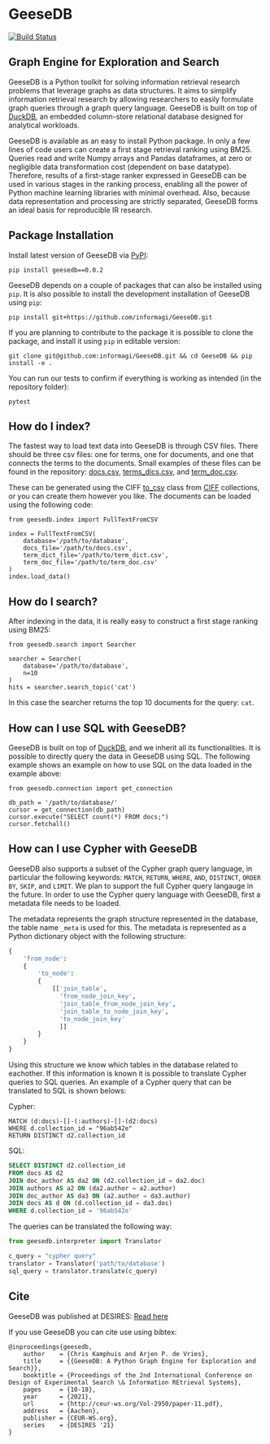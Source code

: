 # GeeseDB
[![Build Status](https://app.travis-ci.com/informagi/GeeseDB.svg?branch=master)](https://app.travis-ci.com/informagi/GeeseDB)

## Graph Engine for Exploration and Search
GeeseDB is a Python toolkit for solving information retrieval research problems that leverage graphs as data structures. It aims to simplify information retrieval research by allowing researchers to easily formulate graph queries through a graph query language. GeeseDB is built on top of [DuckDB](http://duckdb.org/), an embedded column-store relational database designed for analytical workloads.

GeeseDB is available as an easy to install Python package. In only a few lines of code users can create a first stage retrieval ranking using BM25. Queries read and write Numpy arrays and Pandas dataframes, at zero or negligible data transformation cost (dependent on base datatype). Therefore, results of a first-stage ranker expressed in GeeseDB can be used in various stages in the ranking process, enabling all the power of Python machine learning libraries with minimal overhead. Also, because data representation and processing are strictly separated, GeeseDB forms an ideal basis for reproducible IR research.

## Package Installation
Install latest version of GeeseDB via [PyPI](https://pypi.org/project/geesedb/):

```
pip install geesedb==0.0.2
```

GeeseDB depends on a couple of packages that can also be installed using `pip`. It is also possible to install the development installation of GeeseDB using `pip`:

```
pip install git+https://github.com/informagi/GeeseDB.git
```

If you are planning to contribute to the package it is possible to clone the package, and install it using `pip` in editable version:
```
git clone git@github.com:informagi/GeeseDB.git && cd GeeseDB && pip install -e .
```

You can run our tests to confirm if everything is working as intended (in the repository folder):
```
pytest
```

## How do I index?
The fastest way to load text data into GeeseDB is through CSV files. There should be three csv files: one for terms, one for documents, and one that connects the terms to the documents. Small examples of these files can be found in the repository: [docs.csv](./geesedb/tests/resources/csv/example_docs.csv), [terms_dics.csv](./geesedb/tests/resources/csv/example_term_dict.csv), and [term_doc.csv](./geesedb/tests/resources/csv/example_term_doc.csv).

These can be generated using the CIFF [to_csv](./geesedb/utils/ciff/to_csv.py) class from [CIFF](https://github.com/osirrc/ciff) collections, or you can create them however you like. The documents can be loaded using the following code:

```python3
from geesedb.index import FullTextFromCSV

index = FullTextFromCSV(
    database='/path/to/database',
    docs_file='/path/to/docs.csv',
    term_dict_file='/path/to/term_dict.csv',
    term_doc_file='/path/to/term_doc.csv'
)
index.load_data()
```

## How do I search?
After indexing in the data, it is really easy to construct a first stage ranking using BM25:

```python3
from geesedb.search import Searcher

searcher = Searcher(
    database='/path/to/database', 
    n=10
)
hits = searcher.search_topic('cat')
```

In this case the searcher returns the top 10 documents for the query: `cat`. 

## How can I use SQL with GeeseDB?
GeeseDB is built on top of [DuckDB](http://duckdb.org/), and we inherit all its functionalities. It is possible to directly query the data in GeeseDB using SQL. The following example shows an example on how to use SQL on the data loaded in the example above:

```python3
from geesedb.connection import get_connection

db_path = '/path/to/database/'
cursor = get_connection(db_path)
cursor.execute("SELECT count(*) FROM docs;")
cursor.fetchall()
```

## How can I use Cypher with GeeseDB
GeeseDB also supports a subset of the Cypher graph query language, in particular the following keywords: `MATCH`, `RETURN`, `WHERE`, `AND`, `DISTINCT`, `ORDER BY`, `SKIP`, and `LIMIT`. We plan to support the full Cypher query langauge in the future. In order to use the Cypher query language with GeeseDB, first a metadata file needs to be loaded. 

The metadata represents the graph structure represented in the database, the table name `_meta` is used for this. The metadata is represented as a Python dictionary object with the following structure:
```python
{
    'from_node':
    {
        'to_node':
        {
            [['join_table',
              'from_node_join_key',
              'join_table_from_node_join_key',
              'join_table_to_node_join_key',
              'to_node_join_key'
              ]]
        }
    }
}
```
Using this structure we know which tables in the database related to eachother. If this information is known it is possible to translate Cypher queries to SQL queries. An example of a Cypher query that can be translated to SQL is shown belows:

Cypher:
```cypher
MATCH (d:docs)-[]-(:authors)-[]-(d2:docs)
WHERE d.collection_id = "96ab542e"
RETURN DISTINCT d2.collection_id
```

SQL:
```sql
SELECT DISTINCT d2.collection_id
FROM docs AS d2
JOIN doc_author AS da2 ON (d2.collection_id = da2.doc)
JOIN authors AS a2 ON (da2.author = a2.author)
JOIN doc_author AS da3 ON (a2.author = da3.author)
JOIN docs AS d ON (d.collection_id = da3.doc)
WHERE d.collection_id = '96ab542e'
```

The queries can be translated the following way:

```python
from geesedb.interpreter import Translator

c_query = "cypher query"
translator = Translator('path/to/database')
sql_query = translator.translate(c_query)
```

## Cite
GeeseDB was published at DESIRES: [Read here](https://ceur-ws.org/Vol-2950/paper-11.pdf)

If you use GeeseDB you can cite use using bibtex:
```
@inproceedings{geesedb,
	author    = {Chris Kamphuis and Arjen P. de Vries},
	title     = {{GeeseDB: A Python Graph Engine for Exploration and Search}},
	booktitle = {Proceedings of the 2nd International Conference on Design of Experimental Search \& Information REtrieval Systems},
	pages     = {10-18},
	year      = {2021},
	url       = {http://ceur-ws.org/Vol-2950/paper-11.pdf},
	address   = {Aachen},
	publisher = {CEUR-WS.org},
	series    = {DESIRES '21}
}
```
